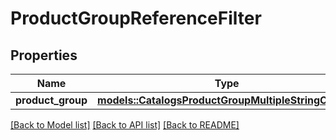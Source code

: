 # ProductGroupReferenceFilter

## Properties

Name | Type | Description | Notes
------------ | ------------- | ------------- | -------------
**product_group** | [**models::CatalogsProductGroupMultipleStringCriteria**](.md) |  | 

[[Back to Model list]](../README.md#documentation-for-models) [[Back to API list]](../README.md#documentation-for-api-endpoints) [[Back to README]](../README.md)


